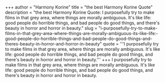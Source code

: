 +++
author = "Harmony Korine"
title = "the best Harmony Korine Quote"
description = "the best Harmony Korine Quote: I purposefully try to make films in that grey area, where things are morally ambiguous. It's like life: good people do horrible things, and bad people do good things, and there's beauty in horror and horror in beauty."
slug = "i-purposefully-try-to-make-films-in-that-grey-area-where-things-are-morally-ambiguous-its-like-life:-good-people-do-horrible-things-and-bad-people-do-good-things-and-theres-beauty-in-horror-and-horror-in-beauty"
quote = '''I purposefully try to make films in that grey area, where things are morally ambiguous. It's like life: good people do horrible things, and bad people do good things, and there's beauty in horror and horror in beauty.'''
+++
I purposefully try to make films in that grey area, where things are morally ambiguous. It's like life: good people do horrible things, and bad people do good things, and there's beauty in horror and horror in beauty.
